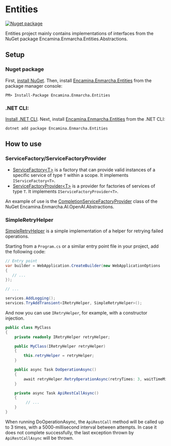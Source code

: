 ﻿# Entities

[![Nuget package](https://img.shields.io/nuget/v/Encamina.Enmarcha.Entities)](https://www.nuget.org/packages/Encamina.Enmarcha.Entities)

Entities project mainly contains implementations of interfaces from the NuGet package Encamina.Enmarcha.Entities.Abstractions.

## Setup

### Nuget package

First, [install NuGet](http://docs.nuget.org/docs/start-here/installing-nuget). Then, install [Encamina.Enmarcha.Entities](https://www.nuget.org/packages/Encamina.Enmarcha.Entities) from the package manager console:

    PM> Install-Package Encamina.Enmarcha.Entities

### .NET CLI:

[Install .NET CLI](https://learn.microsoft.com/en-us/dotnet/core/tools/). Next, install [Encamina.Enmarcha.Entities](https://www.nuget.org/packages/Encamina.Enmarcha.Entities) from the .NET CLI:

    dotnet add package Encamina.Enmarcha.Entities

## How to use

### ServiceFactory/ServiceFactoryProvider

- [ServiceFactory&lt;T&gt;](./ServiceFactory{T}.cs) is a factory that can provide valid instances of a specific service of type `T` within a scope. It implements `IServiceFactory<T>`.
- [ServiceFactoryProvider&lt;T&gt;](./ServiceFactoryProvider{T}.cs) is a provider for factories of services of type `T`. It implements `IServiceFactoryProvider<T>`.

An example of use is the [CompletionServiceFactoryProvider](/../Encamina.Enmarcha.AI.OpenAI.Abstractions/Compl) class of the NuGet Encamina.Enmarcha.AI.OpenAI.Abstractions.

### SimpleRetryHelper

[SimpleRetryHelper](./SimpleRetryHelper.cs) is a simple implementation of a helper for retrying failed operations.

Starting from a `Program.cs` or a similar entry point file in your project, add the following code:
```csharp
// Entry point
var builder = WebApplication.CreateBuilder(new WebApplicationOptions
{
   // ...
});

// ...

services.AddLogging();
services.TryAddTransient<IRetryHelper, SimpleRetryHelper>();
```

And now you can use `IRetryHelper`, for example, with a constructor injection.

```csharp
public class MyClass
{
    private readonly IRetryHelper retryHelper;

    public MyClass(IRetryHelper retryHelper)
    {
        this.retryHelper = retryHelper;
    }

    public async Task DoOperationAsync()
    {
        await retryHelper.RetryOperationAsync(retryTimes: 3, waitTimeMilliseconds: 5000, operation: ApiRestCallAsync);
    }

    private async Task ApiRestCallAsync()
    {
         // ...
    }
}
```
When running DoOperationAsync, the `ApiRestCall` method will be called up to 3 times, with a 5000-millisecond interval between attempts. In case it does not complete successfully, the last exception thrown by `ApiRestCallAsync` will be thrown.